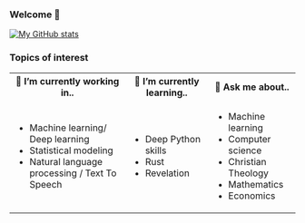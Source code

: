 ### Welcome 👋
[![My GitHub stats](https://github-readme-stats.vercel.app/api?username=rrmhearts&theme=graywhite&show_icons=true)](https://github.com/rrmhearts)

### Topics of interest

<table>
<tr>
<th> 🔭 I’m currently working in.. </th>
<th> 🌱 I’m currently learning.. </th>
<th> 💬 Ask me about.. </th>
</tr>
<tr>
<td>

- Machine learning/ Deep learning
- Statistical modeling
- Natural language processing / Text To Speech
   
</td>
<td>

- Deep Python skills
- Rust
- Revelation
   
</td>
<td>

- Machine learning
- Computer science
- Christian Theology
- Mathematics
- Economics

</td>
</tr>
</table>

<!--
**rrmhearts/rrmhearts** is a ✨ _special_ ✨ repository because its `README.md` (this file) appears on your GitHub profile.

Here are some ideas to get you started:

- 🔭 I’m currently working on ...
- 🌱 I’m currently learning ...
- 👯 I’m looking to collaborate on ...
- 🤔 I’m looking for help with ...
- 💬 Ask me about ...
- 📫 How to reach me: ...
- 😄 Pronouns: ...
- ⚡ Fun fact: ...
-->

